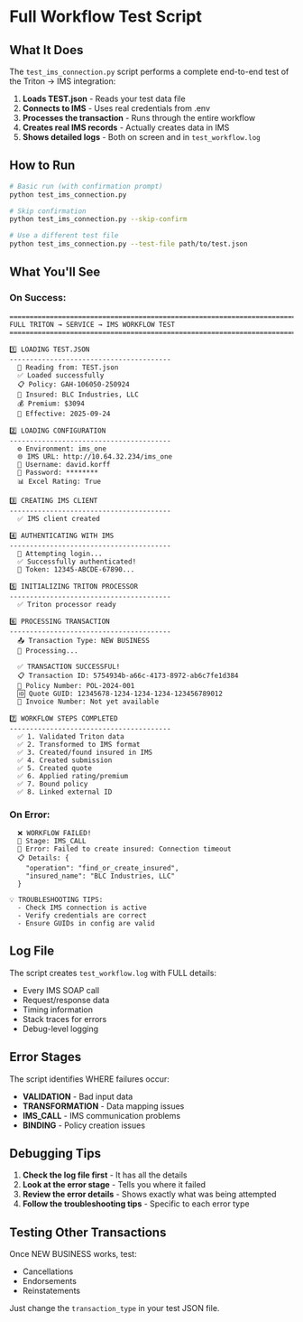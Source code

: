 # Full Workflow Test Script

## What It Does

The `test_ims_connection.py` script performs a complete end-to-end test of the Triton → IMS integration:

1. **Loads TEST.json** - Reads your test data file
2. **Connects to IMS** - Uses real credentials from .env
3. **Processes the transaction** - Runs through the entire workflow
4. **Creates real IMS records** - Actually creates data in IMS
5. **Shows detailed logs** - Both on screen and in `test_workflow.log`

## How to Run

```bash
# Basic run (with confirmation prompt)
python test_ims_connection.py

# Skip confirmation
python test_ims_connection.py --skip-confirm

# Use a different test file
python test_ims_connection.py --test-file path/to/test.json
```

## What You'll See

### On Success:
```
================================================================================
FULL TRITON → SERVICE → IMS WORKFLOW TEST
================================================================================

1️⃣ LOADING TEST.JSON
----------------------------------------
  📁 Reading from: TEST.json
  ✅ Loaded successfully
  📋 Policy: GAH-106050-250924
  🏢 Insured: BLC Industries, LLC
  💰 Premium: $3094
  📅 Effective: 2025-09-24

2️⃣ LOADING CONFIGURATION
----------------------------------------
  ⚙️ Environment: ims_one
  🌐 IMS URL: http://10.64.32.234/ims_one
  👤 Username: david.korff
  🔑 Password: ********
  📊 Excel Rating: True

3️⃣ CREATING IMS CLIENT
----------------------------------------
  ✅ IMS client created

4️⃣ AUTHENTICATING WITH IMS
----------------------------------------
  🔐 Attempting login...
  ✅ Successfully authenticated!
  🎫 Token: 12345-ABCDE-67890...

5️⃣ INITIALIZING TRITON PROCESSOR
----------------------------------------
  ✅ Triton processor ready

6️⃣ PROCESSING TRANSACTION
----------------------------------------
  📤 Transaction Type: NEW BUSINESS
  🔄 Processing...

  ✅ TRANSACTION SUCCESSFUL!
  📋 Transaction ID: 5754934b-a66c-4173-8972-ab6c7fe1d384
  📄 Policy Number: POL-2024-001
  🆔 Quote GUID: 12345678-1234-1234-1234-123456789012
  📃 Invoice Number: Not yet available

7️⃣ WORKFLOW STEPS COMPLETED
----------------------------------------
  ✅ 1. Validated Triton data
  ✅ 2. Transformed to IMS format
  ✅ 3. Created/found insured in IMS
  ✅ 4. Created submission
  ✅ 5. Created quote
  ✅ 6. Applied rating/premium
  ✅ 7. Bound policy
  ✅ 8. Linked external ID
```

### On Error:
```
  ❌ WORKFLOW FAILED!
  🚨 Stage: IMS_CALL
  📝 Error: Failed to create insured: Connection timeout
  📋 Details: {
    "operation": "find_or_create_insured",
    "insured_name": "BLC Industries, LLC"
  }

💡 TROUBLESHOOTING TIPS:
  - Check IMS connection is active
  - Verify credentials are correct
  - Ensure GUIDs in config are valid
```

## Log File

The script creates `test_workflow.log` with FULL details:
- Every IMS SOAP call
- Request/response data
- Timing information
- Stack traces for errors
- Debug-level logging

## Error Stages

The script identifies WHERE failures occur:

- **VALIDATION** - Bad input data
- **TRANSFORMATION** - Data mapping issues
- **IMS_CALL** - IMS communication problems
- **BINDING** - Policy creation issues

## Debugging Tips

1. **Check the log file first** - It has all the details
2. **Look at the error stage** - Tells you where it failed
3. **Review the error details** - Shows exactly what was being attempted
4. **Follow the troubleshooting tips** - Specific to each error type

## Testing Other Transactions

Once NEW BUSINESS works, test:
- Cancellations
- Endorsements
- Reinstatements

Just change the `transaction_type` in your test JSON file.